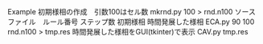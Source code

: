 ﻿Example
        初期様相の作成　引数100はセル数
	mkrnd.py 100 > rnd.n100
	ソースファイル　ルール番号 ステップ数 初期様相 時間発展した様相
	ECA.py 90 100 rnd.n100 > tmp.res
	時間発展した様相をGUI(tkinter)で表示
	CAV.py tmp.res